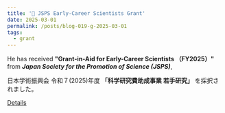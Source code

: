 ```yaml
---
title: '🎉 JSPS Early-Career Scientists Grant'
date: 2025-03-01
permalink: /posts/blog-019-g-2025-03-01
tags:
  - grant
---
```


He has received  **"Grant-in-Aid for Early-Career Scientists （FY2025）"** from ***Japan Society for the Promotion of Science (JSPS)***, 

日本学術振興会 令和７(2025)年度 **「科学研究費助成事業 若手研究」** を採択されました。

[Details](https://researchmap.jp/chunqi_jiang/research_projects/50171832)
